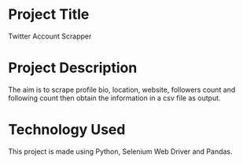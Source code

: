 # Project Title
Twitter Account Scrapper
# Project Description
The aim is to scrape profile bio, location, website, followers count and following count then obtain the information in a csv file as output.
# Technology Used
This project is made using Python, Selenium Web Driver and Pandas.
